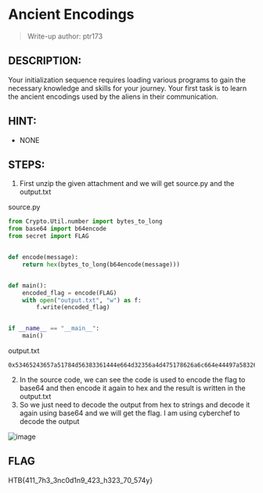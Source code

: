 # Ancient Encodings
>Write-up author: ptr173

## DESCRIPTION:
Your initialization sequence requires loading various programs to gain the necessary knowledge and skills for your journey. Your first task is to learn the ancient encodings used by the aliens in their communication.

## HINT:
- NONE

## STEPS:
1. First unzip the given attachment and we will get source.py and the output.txt

source.py
```python
from Crypto.Util.number import bytes_to_long
from base64 import b64encode
from secret import FLAG


def encode(message):
    return hex(bytes_to_long(b64encode(message)))


def main():
    encoded_flag = encode(FLAG)
    with open("output.txt", "w") as f:
        f.write(encoded_flag)


if __name__ == "__main__":
    main()
```

output.txt
```
0x53465243657a51784d56383361444e664d32356a4d475178626a6c664e44497a5832677a4d6a4e664e7a42664e5463306558303d
```

2. In the source code, we can see the code is used to encode the flag to base64 and then encode it again to hex and the result is written in the output.txt
3. So we just need to decode the output from hex to strings and decode it again using base64 and we will get the flag. I am using cyberchef to decode the output

![image](https://github.com/Bread-Yolk/hackthebox/assets/123644468/10fe46ce-2aa7-4c4f-a968-beff523f34df)

## FLAG
HTB{411_7h3_3nc0d1n9_423_h323_70_574y}
